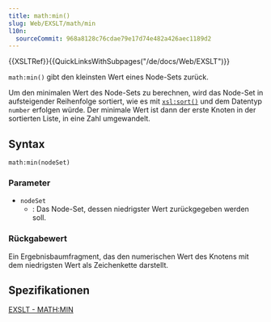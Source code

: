 ```yaml
---
title: math:min()
slug: Web/EXSLT/math/min
l10n:
  sourceCommit: 968a8128c76cdae79e17d74e482a426aec1189d2
---
```


{{XSLTRef}}{{QuickLinksWithSubpages("/de/docs/Web/EXSLT")}}

`math:min()` gibt den kleinsten Wert eines Node-Sets zurück.

Um den minimalen Wert des Node-Sets zu berechnen, wird das Node-Set in aufsteigender Reihenfolge sortiert, wie es mit [`xsl:sort()`](/de/docs/Web/XSLT/Reference/Element/sort) und dem Datentyp `number` erfolgen würde. Der minimale Wert ist dann der erste Knoten in der sortierten Liste, in eine Zahl umgewandelt.

## Syntax

```plain
math:min(nodeSet)
```

### Parameter

- `nodeSet`
  - : Das Node-Set, dessen niedrigster Wert zurückgegeben werden soll.

### Rückgabewert

Ein Ergebnisbaumfragment, das den numerischen Wert des Knotens mit dem niedrigsten Wert als Zeichenkette darstellt.

## Spezifikationen

[EXSLT - MATH:MIN](https://exslt.github.io/math/functions/min/index.html)
